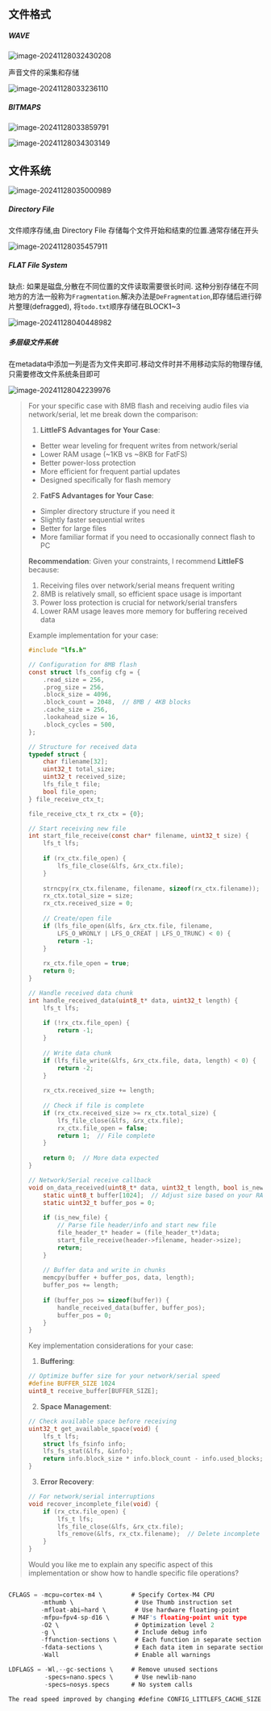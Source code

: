 ## 文件格式

##### WAVE

![image-20241128032430208](assets/image-20241128032430208.png)

声音文件的采集和存储

![image-20241128033236110](assets/image-20241128033236110.png)

##### BITMAPS

![image-20241128033859791](assets/image-20241128033859791.png)

![image-20241128034303149](assets/image-20241128034303149.png)

## 文件系统

![image-20241128035000989](assets/image-20241128035000989.png)

##### Directory File

文件顺序存储,由 Directory File 存储每个文件开始和结束的位置.通常存储在开头

![image-20241128035457911](assets/image-20241128035457911.png)

##### FLAT File System

缺点: 如果是磁盘,分散在不同位置的文件读取需要很长时间. 这种分别存储在不同地方的方法一般称为`Fragmentation`.解决办法是`DeFragmentation`,即存储后进行碎片整理(defragged), 将`todo.txt`顺序存储在BLOCK1~3

![image-20241128040448982](assets/image-20241128040448982.png)

##### 多层级文件系统

在metadata中添加一列是否为文件夹即可.移动文件时并不用移动实际的物理存储,只需要修改文件系统条目即可

![image-20241128042239976](assets/image-20241128042239976.png)



> For your specific case with 8MB flash and receiving audio files via network/serial, let me break down the comparison:
>
> 1. **LittleFS Advantages for Your Case**:
> - Better wear leveling for frequent writes from network/serial
> - Lower RAM usage (~1KB vs ~8KB for FatFS)
> - Better power-loss protection
> - More efficient for frequent partial updates
> - Designed specifically for flash memory
>
> 2. **FatFS Advantages for Your Case**:
> - Simpler directory structure if you need it
> - Slightly faster sequential writes
> - Better for large files
> - More familiar format if you need to occasionally connect flash to PC
>
> **Recommendation**: Given your constraints, I recommend **LittleFS** because:
> 1. Receiving files over network/serial means frequent writing
> 2. 8MB is relatively small, so efficient space usage is important
> 3. Power loss protection is crucial for network/serial transfers
> 4. Lower RAM usage leaves more memory for buffering received data
>
> Example implementation for your case:
>
> ```c
> #include "lfs.h"
> 
> // Configuration for 8MB flash
> const struct lfs_config cfg = {
>     .read_size = 256,
>     .prog_size = 256,
>     .block_size = 4096,
>     .block_count = 2048,  // 8MB / 4KB blocks
>     .cache_size = 256,
>     .lookahead_size = 16,
>     .block_cycles = 500,
> };
> 
> // Structure for received data
> typedef struct {
>     char filename[32];
>     uint32_t total_size;
>     uint32_t received_size;
>     lfs_file_t file;
>     bool file_open;
> } file_receive_ctx_t;
> 
> file_receive_ctx_t rx_ctx = {0};
> 
> // Start receiving new file
> int start_file_receive(const char* filename, uint32_t size) {
>     lfs_t lfs;
>     
>     if (rx_ctx.file_open) {
>         lfs_file_close(&lfs, &rx_ctx.file);
>     }
>     
>     strncpy(rx_ctx.filename, filename, sizeof(rx_ctx.filename));
>     rx_ctx.total_size = size;
>     rx_ctx.received_size = 0;
>     
>     // Create/open file
>     if (lfs_file_open(&lfs, &rx_ctx.file, filename, 
>         LFS_O_WRONLY | LFS_O_CREAT | LFS_O_TRUNC) < 0) {
>         return -1;
>     }
>     
>     rx_ctx.file_open = true;
>     return 0;
> }
> 
> // Handle received data chunk
> int handle_received_data(uint8_t* data, uint32_t length) {
>     lfs_t lfs;
>     
>     if (!rx_ctx.file_open) {
>         return -1;
>     }
>     
>     // Write data chunk
>     if (lfs_file_write(&lfs, &rx_ctx.file, data, length) < 0) {
>         return -2;
>     }
>     
>     rx_ctx.received_size += length;
>     
>     // Check if file is complete
>     if (rx_ctx.received_size >= rx_ctx.total_size) {
>         lfs_file_close(&lfs, &rx_ctx.file);
>         rx_ctx.file_open = false;
>         return 1;  // File complete
>     }
>     
>     return 0;  // More data expected
> }
> 
> // Network/Serial receive callback
> void on_data_received(uint8_t* data, uint32_t length, bool is_new_file) {
>     static uint8_t buffer[1024];  // Adjust size based on your RAM
>     static uint32_t buffer_pos = 0;
>     
>     if (is_new_file) {
>         // Parse file header/info and start new file
>         file_header_t* header = (file_header_t*)data;
>         start_file_receive(header->filename, header->size);
>         return;
>     }
>     
>     // Buffer data and write in chunks
>     memcpy(buffer + buffer_pos, data, length);
>     buffer_pos += length;
>     
>     if (buffer_pos >= sizeof(buffer)) {
>         handle_received_data(buffer, buffer_pos);
>         buffer_pos = 0;
>     }
> }
> ```
>
> Key implementation considerations for your case:
>
> 1. **Buffering**:
> ```c
> // Optimize buffer size for your network/serial speed
> #define BUFFER_SIZE 1024
> uint8_t receive_buffer[BUFFER_SIZE];
> ```
>
> 2. **Space Management**:
> ```c
> // Check available space before receiving
> uint32_t get_available_space(void) {
>     lfs_t lfs;
>     struct lfs_fsinfo info;
>     lfs_fs_stat(&lfs, &info);
>     return info.block_size * info.block_count - info.used_blocks;
> }
> ```
>
> 3. **Error Recovery**:
> ```c
> // For network/serial interruptions
> void recover_incomplete_file(void) {
>     if (rx_ctx.file_open) {
>         lfs_t lfs;
>         lfs_file_close(&lfs, &rx_ctx.file);
>         lfs_remove(&lfs, rx_ctx.filename);  // Delete incomplete file
>     }
> }
> ```
>
> Would you like me to explain any specific aspect of this implementation or show how to handle specific file operations?







```c

CFLAGS = -mcpu=cortex-m4 \        # Specify Cortex-M4 CPU
         -mthumb \                 # Use Thumb instruction set
         -mfloat-abi=hard \        # Use hardware floating-point
         -mfpu=fpv4-sp-d16 \      # M4F's floating-point unit type
         -O2 \                     # Optimization level 2
         -g \                      # Include debug info
         -ffunction-sections \     # Each function in separate section
         -fdata-sections \         # Each data item in separate section
         -Wall                     # Enable all warnings

LDFLAGS = -Wl,--gc-sections \     # Remove unused sections
          -specs=nano.specs \      # Use newlib-nano
          -specs=nosys.specs      # No system calls

The read speed improved by changing #define CONFIG_LITTLEFS_CACHE_SIZE from 128 to 512
```

